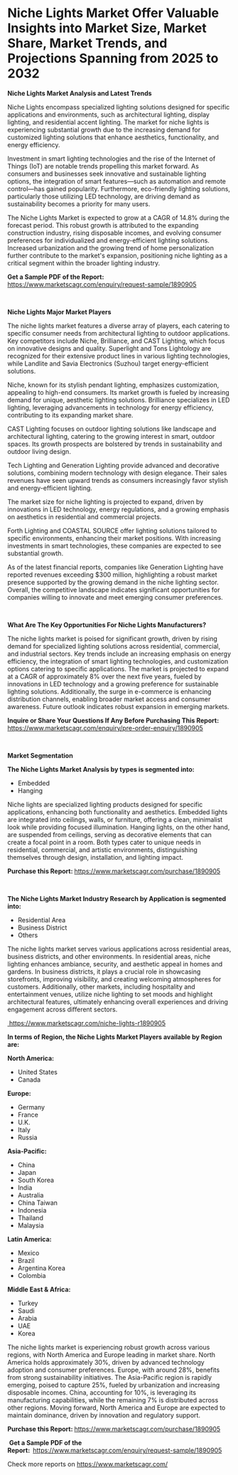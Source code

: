 <p><h1>Niche Lights Market Offer Valuable Insights into Market Size, Market Share, Market Trends, and Projections Spanning from 2025 to 2032</h1></p><p><strong>Niche Lights Market Analysis and Latest Trends</strong></p>
<p><p>Niche Lights encompass specialized lighting solutions designed for specific applications and environments, such as architectural lighting, display lighting, and residential accent lighting. The market for niche lights is experiencing substantial growth due to the increasing demand for customized lighting solutions that enhance aesthetics, functionality, and energy efficiency.</p><p>Investment in smart lighting technologies and the rise of the Internet of Things (IoT) are notable trends propelling this market forward. As consumers and businesses seek innovative and sustainable lighting options, the integration of smart features—such as automation and remote control—has gained popularity. Furthermore, eco-friendly lighting solutions, particularly those utilizing LED technology, are driving demand as sustainability becomes a priority for many users.</p><p>The Niche Lights Market is expected to grow at a CAGR of 14.8% during the forecast period. This robust growth is attributed to the expanding construction industry, rising disposable incomes, and evolving consumer preferences for individualized and energy-efficient lighting solutions. Increased urbanization and the growing trend of home personalization further contribute to the market's expansion, positioning niche lighting as a critical segment within the broader lighting industry.</p></p>
<p><strong>Get a Sample PDF of the Report:&nbsp;</strong> <a href="https://www.marketscagr.com/enquiry/request-sample/1890905?utm_campaign=2235&utm_medium=2&utm_source=Github&utm_content=ia&utm_term=09022025&utm_id=niche-lights">https://www.marketscagr.com/enquiry/request-sample/1890905</a></p>
<p>&nbsp;</p>
<p><strong>Niche Lights Major Market Players</strong></p>
<p><p>The niche lights market features a diverse array of players, each catering to specific consumer needs from architectural lighting to outdoor applications. Key competitors include Niche, Brilliance, and CAST Lighting, which focus on innovative designs and quality. Superlight and Tons Lightology are recognized for their extensive product lines in various lighting technologies, while Landlite and Savia Electronics (Suzhou) target energy-efficient solutions.</p><p>Niche, known for its stylish pendant lighting, emphasizes customization, appealing to high-end consumers. Its market growth is fueled by increasing demand for unique, aesthetic lighting solutions. Brilliance specializes in LED lighting, leveraging advancements in technology for energy efficiency, contributing to its expanding market share.</p><p>CAST Lighting focuses on outdoor lighting solutions like landscape and architectural lighting, catering to the growing interest in smart, outdoor spaces. Its growth prospects are bolstered by trends in sustainability and outdoor living design.</p><p>Tech Lighting and Generation Lighting provide advanced and decorative solutions, combining modern technology with design elegance. Their sales revenues have seen upward trends as consumers increasingly favor stylish and energy-efficient lighting.</p><p>The market size for niche lighting is projected to expand, driven by innovations in LED technology, energy regulations, and a growing emphasis on aesthetics in residential and commercial projects.</p><p>Forth Lighting and COASTAL SOURCE offer lighting solutions tailored to specific environments, enhancing their market positions. With increasing investments in smart technologies, these companies are expected to see substantial growth.</p><p>As of the latest financial reports, companies like Generation Lighting have reported revenues exceeding $300 million, highlighting a robust market presence supported by the growing demand in the niche lighting sector. Overall, the competitive landscape indicates significant opportunities for companies willing to innovate and meet emerging consumer preferences.</p></p>
<p>&nbsp;</p>
<p><strong>What Are The Key Opportunities For Niche Lights Manufacturers?</strong></p>
<p><p>The niche lights market is poised for significant growth, driven by rising demand for specialized lighting solutions across residential, commercial, and industrial sectors. Key trends include an increasing emphasis on energy efficiency, the integration of smart lighting technologies, and customization options catering to specific applications. The market is projected to expand at a CAGR of approximately 8% over the next five years, fueled by innovations in LED technology and a growing preference for sustainable lighting solutions. Additionally, the surge in e-commerce is enhancing distribution channels, enabling broader market access and consumer awareness. Future outlook indicates robust expansion in emerging markets.</p></p>
<p><strong>Inquire or Share Your Questions If Any Before Purchasing This Report:</strong> <a href="https://www.marketscagr.com/enquiry/pre-order-enquiry/1890905?utm_campaign=2235&utm_medium=2&utm_source=Github&utm_content=ia&utm_term=09022025&utm_id=niche-lights">https://www.marketscagr.com/enquiry/pre-order-enquiry/1890905</a></p>
<p>&nbsp;</p>
<p><strong>Market Segmentation</strong></p>
<p><strong>The Niche Lights Market Analysis by types is segmented into:</strong></p>
<p><ul><li>Embedded</li><li>Hanging</li></ul></p>
<p><p>Niche lights are specialized lighting products designed for specific applications, enhancing both functionality and aesthetics. Embedded lights are integrated into ceilings, walls, or furniture, offering a clean, minimalist look while providing focused illumination. Hanging lights, on the other hand, are suspended from ceilings, serving as decorative elements that can create a focal point in a room. Both types cater to unique needs in residential, commercial, and artistic environments, distinguishing themselves through design, installation, and lighting impact.</p></p>
<p><strong>Purchase this Report:&nbsp;</strong><a href="https://www.marketscagr.com/purchase/1890905?utm_campaign=2235&utm_medium=2&utm_source=Github&utm_content=ia&utm_term=09022025&utm_id=niche-lights">https://www.marketscagr.com/purchase/1890905</a></p>
<p>&nbsp;</p>
<p><strong>The Niche Lights Market Industry Research by Application is segmented into:</strong></p>
<p><ul><li>Residential Area</li><li>Business District</li><li>Others</li></ul></p>
<p><p>The niche lights market serves various applications across residential areas, business districts, and other environments. In residential areas, niche lighting enhances ambiance, security, and aesthetic appeal in homes and gardens. In business districts, it plays a crucial role in showcasing storefronts, improving visibility, and creating welcoming atmospheres for customers. Additionally, other markets, including hospitality and entertainment venues, utilize niche lighting to set moods and highlight architectural features, ultimately enhancing overall experiences and driving engagement across different sectors.</p></p>
<p><a href="https://www.marketscagr.com/niche-lights-r1890905?utm_campaign=2235&utm_medium=2&utm_source=Github&utm_content=ia&utm_term=09022025&utm_id=niche-lights">&nbsp;https://www.marketscagr.com/niche-lights-r1890905</a></p>
<p><strong>In terms of Region, the Niche Lights Market Players available by Region are:</strong></p>
<p>
    <p> <strong> North America: </strong>
        <ul>
            <li>United States</li>
            <li>Canada</li>
        </ul>
        </p> 
    <p> <strong> Europe: </strong>
        <ul>
            <li>Germany</li>
            <li>France</li>
            <li>U.K.</li>
            <li>Italy</li>
            <li>Russia</li>
        </ul>
        </p> 
    <p> <strong> Asia-Pacific: </strong>
        <ul>
            <li>China</li>
            <li>Japan</li>
            <li>South Korea</li>
            <li>India</li>
            <li>Australia</li>
            <li>China Taiwan</li>
            <li>Indonesia</li>
            <li>Thailand</li>
            <li>Malaysia</li>
        </ul>
        </p> 
    <p> <strong> Latin America: </strong>
        <ul>
            <li>Mexico</li>
            <li>Brazil</li>
            <li>Argentina Korea</li>
            <li>Colombia</li>
        </ul>
        </p> 
    <p> <strong> Middle East & Africa: </strong>
        <ul>
            <li>Turkey</li>
            <li>Saudi</li>
            <li>Arabia</li>
            <li>UAE</li>
            <li>Korea</li>
        </ul>
    </p>
    </p>
<p><p>The niche lights market is experiencing robust growth across various regions, with North America and Europe leading in market share. North America holds approximately 30%, driven by advanced technology adoption and consumer preferences. Europe, with around 28%, benefits from strong sustainability initiatives. The Asia-Pacific region is rapidly emerging, poised to capture 25%, fueled by urbanization and increasing disposable incomes. China, accounting for 10%, is leveraging its manufacturing capabilities, while the remaining 7% is distributed across other regions. Moving forward, North America and Europe are expected to maintain dominance, driven by innovation and regulatory support.</p></p>
<p><strong>Purchase this Report: </strong><a href="https://www.marketscagr.com/purchase/1890905?utm_campaign=2235&utm_medium=2&utm_source=Github&utm_content=ia&utm_term=09022025&utm_id=niche-lights">https://www.marketscagr.com/purchase/1890905</a></p>
<p>&nbsp;<strong>Get a Sample PDF of the Report:&nbsp;&nbsp;</strong><a href="https://www.marketscagr.com/enquiry/request-sample/1890905?utm_campaign=2235&utm_medium=2&utm_source=Github&utm_content=ia&utm_term=09022025&utm_id=niche-lights">https://www.marketscagr.com/enquiry/request-sample/1890905</a></p>
<p><strong></strong></p>
<p>Check more reports on <a href="https://www.marketscagr.com/?utm_campaign=2235&utm_medium=2&utm_source=Github&utm_content=ia&utm_term=09022025&utm_id=niche-lights">https://www.marketscagr.com/</a></p>